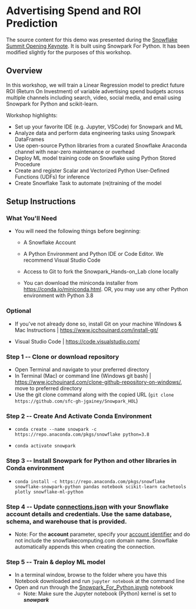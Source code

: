 # Advertising Spend and ROI Prediction

The source content for this demo was presented during the [Snowflake Summit Opening Keynote](https://events.snowflake.com/summit/agenda/session/849836). It is built using Snowpark For Python. It has been modified slightly for the purposes of this workshop.

## Overview

In this workshop, we will train a Linear Regression model to predict future ROI (Return On Investment) of variable advertising spend budgets across multiple channels including search, video, social media, and email using Snowpark for Python and scikit-learn.

Workshop highlights:

* Set up your favorite IDE (e.g. Jupyter, VSCode) for Snowpark and ML
* Analyze data and perform data engineering tasks using Snowpark DataFrames
* Use open-source Python libraries from a curated Snowflake Anaconda channel with near-zero maintenance or overhead
* Deploy ML model training code on Snowflake using Python Stored Procedure
* Create and register Scalar and Vectorized Python User-Defined Functions (UDFs) for inference
* Create Snowflake Task to automate (re)training of the model


## Setup Instructions


### What You'll Need

* You will need the following things before beginning:
    * A Snowflake Account
    * A Python Environment and Python IDE or Code Editor. We recommend Visual Studio
Code
    * Access to Git to fork the Snowpark_Hands-on_Lab clone locally

    * You can download the miniconda installer from
https://conda.io/miniconda.html. OR, you may use any other Python environment with Python 3.8

### Optional

* If you've not already done so, install Git on your machine
Windows & Mac Instructions | https://www.jcchouinard.com/install-git/

* Visual Studio Code | https://code.visualstudio.com/



### **Step 1** -- Clone or download repository

* Open Terminal and navigate to your preferred directory
* In Terminal (Mac) or command line (Windows git bash) | https://www.jcchouinard.com/clone-github-repository-on-windows/, move to preferred directory
* Use the git clone command along with the copied URL (`git clone https://github.com/sfc-gh-jgainey/Snowpark_HOL`)

### **Step 2** -- Create And Activate Conda Environment
  
* `conda create --name snowpark -c https://repo.anaconda.com/pkgs/snowflake python=3.8`

* `conda activate snowpark`

### **Step 3** -- Install Snowpark for Python and other libraries in Conda environment

* `conda install -c https://repo.anaconda.com/pkgs/snowflake snowflake-snowpark-python pandas notebook scikit-learn cachetools plotly snowflake-ml-python`

### **Step 4** -- Update [connections.json](connections.json) with your Snowflake account details and credentials. Use the same database, schema, and warehouse that is provided. 

* Note: For the **account** parameter, specify your [account identifier](https://docs.snowflake.com/en/user-guide/admin-account-identifier.html) and do not include the snowflakecomputing.com domain name. Snowflake automatically appends this when creating the connection.

### **Step 5** -- Train & deploy ML model

* In a terminal window, browse to the folder where you have this Notebook downloaded and run `jupyter notebook` at the command line
* Open and run through the [Snowpark_For_Python.ipynb](Snowpark_For_Python.ipynb) notebook
  * Note: Make sure the Jupyter notebook (Python) kernel is set to ***snowpark***

